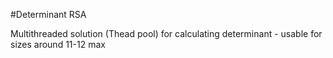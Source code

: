 #Determinant RSA

Multithreaded solution (Thead pool) for calculating determinant - usable for sizes around 11-12 max
